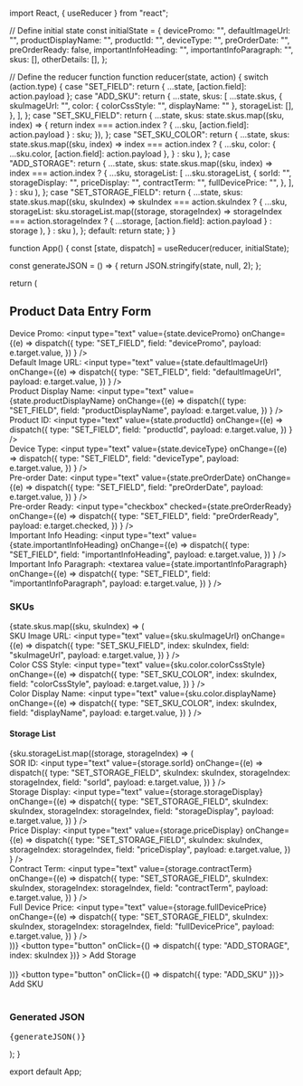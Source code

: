 import React, { useReducer } from "react";

// Define initial state
const initialState = {
  devicePromo: "",
  defaultImageUrl: "",
  productDisplayName: "",
  productId: "",
  deviceType: "",
  preOrderDate: "",
  preOrderReady: false,
  importantInfoHeading: "",
  importantInfoParagraph: "",
  skus: [],
  otherDetails: [],
};

// Define the reducer function
function reducer(state, action) {
  switch (action.type) {
    case "SET_FIELD":
      return { ...state, [action.field]: action.payload };
    case "ADD_SKU":
      return {
        ...state,
        skus: [
          ...state.skus,
          {
            skuImageUrl: "",
            color: { colorCssStyle: "", displayName: "" },
            storageList: [],
          },
        ],
      };
    case "SET_SKU_FIELD":
      return {
        ...state,
        skus: state.skus.map((sku, index) => {
          return index === action.index
            ? { ...sku, [action.field]: action.payload }
            : sku;
        }),
      };
    case "SET_SKU_COLOR":
      return {
        ...state,
        skus: state.skus.map((sku, index) =>
          index === action.index
            ? {
                ...sku,
                color: { ...sku.color, [action.field]: action.payload },
              }
            : sku
        ),
      };
    case "ADD_STORAGE":
      return {
        ...state,
        skus: state.skus.map((sku, index) =>
          index === action.index
            ? {
                ...sku,
                storageList: [
                  ...sku.storageList,
                  {
                    sorId: "",
                    storageDisplay: "",
                    priceDisplay: "",
                    contractTerm: "",
                    fullDevicePrice: "",
                  },
                ],
              }
            : sku
        ),
      };
    case "SET_STORAGE_FIELD":
      return {
        ...state,
        skus: state.skus.map((sku, skuIndex) =>
          skuIndex === action.skuIndex
            ? {
                ...sku,
                storageList: sku.storageList.map((storage, storageIndex) =>
                  storageIndex === action.storageIndex
                    ? { ...storage, [action.field]: action.payload }
                    : storage
                ),
              }
            : sku
        ),
      };
    default:
      return state;
  }
}

function App() {
  const [state, dispatch] = useReducer(reducer, initialState);

  const generateJSON = () => {
    return JSON.stringify(state, null, 2);
  };

  return (
    <div>
      <h2>Product Data Entry Form</h2>
      <form>
        <label>
          Device Promo:
          <input
            type="text"
            value={state.devicePromo}
            onChange={(e) =>
              dispatch({
                type: "SET_FIELD",
                field: "devicePromo",
                payload: e.target.value,
              })
            }
          />
        </label>
        <br />
        <label>
          Default Image URL:
          <input
            type="text"
            value={state.defaultImageUrl}
            onChange={(e) =>
              dispatch({
                type: "SET_FIELD",
                field: "defaultImageUrl",
                payload: e.target.value,
              })
            }
          />
        </label>
        <br />
        <label>
          Product Display Name:
          <input
            type="text"
            value={state.productDisplayName}
            onChange={(e) =>
              dispatch({
                type: "SET_FIELD",
                field: "productDisplayName",
                payload: e.target.value,
              })
            }
          />
        </label>
        <br />
        <label>
          Product ID:
          <input
            type="text"
            value={state.productId}
            onChange={(e) =>
              dispatch({
                type: "SET_FIELD",
                field: "productId",
                payload: e.target.value,
              })
            }
          />
        </label>
        <br />
        <label>
          Device Type:
          <input
            type="text"
            value={state.deviceType}
            onChange={(e) =>
              dispatch({
                type: "SET_FIELD",
                field: "deviceType",
                payload: e.target.value,
              })
            }
          />
        </label>
        <br />
        <label>
          Pre-order Date:
          <input
            type="text"
            value={state.preOrderDate}
            onChange={(e) =>
              dispatch({
                type: "SET_FIELD",
                field: "preOrderDate",
                payload: e.target.value,
              })
            }
          />
        </label>
        <br />
        <label>
          Pre-order Ready:
          <input
            type="checkbox"
            checked={state.preOrderReady}
            onChange={(e) =>
              dispatch({
                type: "SET_FIELD",
                field: "preOrderReady",
                payload: e.target.checked,
              })
            }
          />
        </label>
        <br />
        <label>
          Important Info Heading:
          <input
            type="text"
            value={state.importantInfoHeading}
            onChange={(e) =>
              dispatch({
                type: "SET_FIELD",
                field: "importantInfoHeading",
                payload: e.target.value,
              })
            }
          />
        </label>
        <br />
        <label>
          Important Info Paragraph:
          <textarea
            value={state.importantInfoParagraph}
            onChange={(e) =>
              dispatch({
                type: "SET_FIELD",
                field: "importantInfoParagraph",
                payload: e.target.value,
              })
            }
          />
        </label>
        <br />
        <h3>SKUs</h3>
        {state.skus.map((sku, skuIndex) => (
          <div key={skuIndex}>
            <label>
              SKU Image URL:
              <input
                type="text"
                value={sku.skuImageUrl}
                onChange={(e) =>
                  dispatch({
                    type: "SET_SKU_FIELD",
                    index: skuIndex,
                    field: "skuImageUrl",
                    payload: e.target.value,
                  })
                }
              />
            </label>
            <br />
            <label>
              Color CSS Style:
              <input
                type="text"
                value={sku.color.colorCssStyle}
                onChange={(e) =>
                  dispatch({
                    type: "SET_SKU_COLOR",
                    index: skuIndex,
                    field: "colorCssStyle",
                    payload: e.target.value,
                  })
                }
              />
            </label>
            <br />
            <label>
              Color Display Name:
              <input
                type="text"
                value={sku.color.displayName}
                onChange={(e) =>
                  dispatch({
                    type: "SET_SKU_COLOR",
                    index: skuIndex,
                    field: "displayName",
                    payload: e.target.value,
                  })
                }
              />
            </label>
            <br />
            <h4>Storage List</h4>
            {sku.storageList.map((storage, storageIndex) => (
              <div key={storageIndex}>
                <label>
                  SOR ID:
                  <input
                    type="text"
                    value={storage.sorId}
                    onChange={(e) =>
                      dispatch({
                        type: "SET_STORAGE_FIELD",
                        skuIndex: skuIndex,
                        storageIndex: storageIndex,
                        field: "sorId",
                        payload: e.target.value,
                      })
                    }
                  />
                </label>
                <br />
                <label>
                  Storage Display:
                  <input
                    type="text"
                    value={storage.storageDisplay}
                    onChange={(e) =>
                      dispatch({
                        type: "SET_STORAGE_FIELD",
                        skuIndex: skuIndex,
                        storageIndex: storageIndex,
                        field: "storageDisplay",
                        payload: e.target.value,
                      })
                    }
                  />
                </label>
                <br />
                <label>
                  Price Display:
                  <input
                    type="text"
                    value={storage.priceDisplay}
                    onChange={(e) =>
                      dispatch({
                        type: "SET_STORAGE_FIELD",
                        skuIndex: skuIndex,
                        storageIndex: storageIndex,
                        field: "priceDisplay",
                        payload: e.target.value,
                      })
                    }
                  />
                </label>
                <br />
                <label>
                  Contract Term:
                  <input
                    type="text"
                    value={storage.contractTerm}
                    onChange={(e) =>
                      dispatch({
                        type: "SET_STORAGE_FIELD",
                        skuIndex: skuIndex,
                        storageIndex: storageIndex,
                        field: "contractTerm",
                        payload: e.target.value,
                      })
                    }
                  />
                </label>
                <br />
                <label>
                  Full Device Price:
                  <input
                    type="text"
                    value={storage.fullDevicePrice}
                    onChange={(e) =>
                      dispatch({
                        type: "SET_STORAGE_FIELD",
                        skuIndex: skuIndex,
                        storageIndex: storageIndex,
                        field: "fullDevicePrice",
                        payload: e.target.value,
                      })
                    }
                  />
                </label>
                <br />
              </div>
            ))}
            <button
              type="button"
              onClick={() => dispatch({ type: "ADD_STORAGE", index: skuIndex })}
            >
              Add Storage
            </button>
            <br />
            <br />
          </div>
        ))}
        <button type="button" onClick={() => dispatch({ type: "ADD_SKU" })}>
          Add SKU
        </button>
        <br />
        <br />
      </form>
      <h3>Generated JSON</h3>
      <pre>{generateJSON()}</pre>
    </div>
  );
}

export default App;
